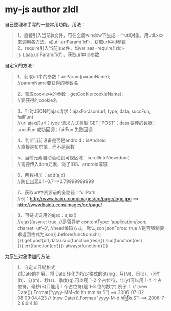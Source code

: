# my-js author zldl

自己整理和手写的一些常用功能，用法：
>1、直接引入当前js文件，可在全局window下生成一个util对象，用util.xxx来调用各方法，如util.urlParam('id')，获取url中id参数  
>2、require引入当前js文件，如var aaa=require('zldl-js');aaa.urlParam('id')，获取url中id参数

自定义的方法：

>1、获取url中的参数：urlParam(paramName);  
//paramName要获得的参数名

>2、获取cookie中的参数：getCookie(cookieName);  
//要获得的cookie名

>3、针对JSON的ajax请求：ajaxForJson(url, type, data, succFun, failFun)  
//url ajax的url；type 请求方式类型'GET','POST'；data 要传的数据；succFun 成功回调；failFun 失败回调

>4、判断当前设备是否是android：isAndroid  
//直接是布尔值，而不是函数

>5、当前元素自动滚动到可视区域：scrollIntoView(dom)  
//需要传入dom元素，做了IOS、android兼容

>6、两数相加：add(a,b)  
//防止出现0.1+0.7==>0.79999999999  

>7、获取url中资源前的全路径：fullPath  
//例：http://www.baidu.com/images/co/page/logo.jpg ==> http://www.baidu.com/images/co/page/  

>8、可链式调用的ajax：ajax()  
//ajax({async: true, //是否异步
                contentType: 'application/json; charset=utf-8', //head编码方式，默认json
                jsonForce: true //是否强制要求返回格式为json}).before(function(xhr){}).get|post(url,data).suc(function(res){}).suc(function(res){}).err(function(err){}).always(function(){})

为原生对象添加的方法：

>1、自定义日期格式  
对Date的扩展，将 Date 转化为指定格式的String，月(M)、日(d)、小时(h)、分(m)、秒(s)、季度(q) 可以用 1-2 个占位符，年(y)可以用 1-4 个占位符，毫秒(S)只能用 1 个占位符(是 1-3 位的数字)
例子：
// (new Date()).Format("yyyy-MM-dd hh:mm:ss.S") ==> 2006-07-02 08:09:04.423
// (new Date()).Format("yyyy-M-d h:m:s.S")      ==> 2006-7-2 8:9:4.18
